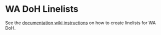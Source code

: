 # WA DoH Linelists

See the [documentation wiki instructions](https://github.com/seattleflu/documentation/wiki/Linelists) on how to create linelists for WA DoH.
